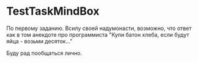 # TestTaskMindBox
По первому заданию. Всилу своей надумонасти, возможно, что ответ как в том анекдоте про программиста "Купи батон хлеба, если
будут яйца - возьми десяток..."

Буду рад пообщаться лично. 
